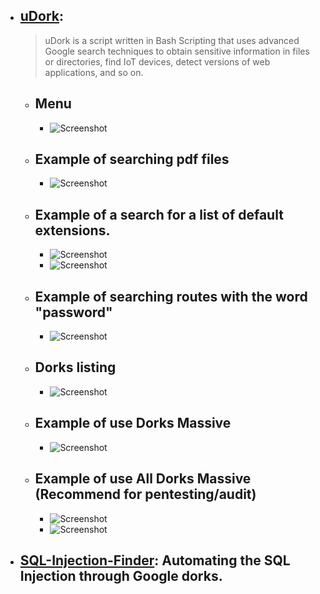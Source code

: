 - ## [uDork](https://github.com/m3n0sd0n4ld/uDork): 
  > uDork is a script written in Bash Scripting that uses advanced Google search techniques to obtain sensitive information in files or directories, find IoT devices, detect versions of web applications, and so on.
  - ## Menu
    - ![Screenshot](https://github.com/m3n0sd0n4ld/uDork/blob/master/images/7.png)
  - ## Example of searching pdf files
    - ![Screenshot](https://github.com/m3n0sd0n4ld/uDork/blob/master/images/8.png)
  - ## Example of a search for a list of default extensions.
    - ![Screenshot](https://github.com/m3n0sd0n4ld/uDork/blob/master/images/12.png)
    - ![Screenshot](https://github.com/m3n0sd0n4ld/uDork/blob/master/images/13.png)
  - ## Example of searching routes with the word "password"
    - ![Screenshot](https://github.com/m3n0sd0n4ld/uDork/blob/master/images/9.png)
  - ## Dorks listing
    - ![Screenshot](https://github.com/m3n0sd0n4ld/uDork/blob/master/images/10.png)
  - ## Example of use Dorks Massive 
    - ![Screenshot](https://github.com/m3n0sd0n4ld/uDork/blob/master/images/11.png)
  - ## Example of use All Dorks Massive (Recommend for pentesting/audit) 
    - ![Screenshot](https://github.com/m3n0sd0n4ld/uDork/blob/master/images/14.png)
    - ![Screenshot](https://github.com/m3n0sd0n4ld/uDork/blob/master/images/15.png)

- ## [SQL-Injection-Finder](https://github.com/j1t3sh/SQL-Injection-Finder): Automating the SQL Injection through Google dorks.
